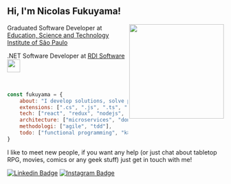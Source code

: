 <h2> Hi, I'm Nicolas Fukuyama!</h2>
<img align='right' src="https://media.giphy.com/media/3oKIPnbKgN3bXeVpvy/giphy.gif" width="220">
<p>Graduated Software Developer at <a href="https://www.ifsp.edu.br/">Education, Science and Technology Institute of São Paulo</a></p>
<p>.NET Software Developer at <a href="https://www.rdisoftware.com/">RDI Software <img src="https://www.rdisoftware.com/img/logo.png" width="30"> </a>
</em></p><br>

```javascript
const fukuyama = {
    about: "I develop solutions, solve problems and I'm also good at googling",
    extensions: [".cs", ".js", ".ts", ".py"],
    tech: ["react", "redux", "nodejs", "docker"],
    architecture: ["microservices", "domain driven design"],
    methodologi: ["agile", "tdd"],
    todo: ["functional programming", "k8s"]
}
```

<p>I like to meet new people, if you want any help (or just chat about tabletop RPG, movies, comics or any geek stuff) just get in touch with me!</p>

[![Linkedin Badge](https://img.shields.io/badge/-nicolasfkm-blue?style=flat-square&logo=Linkedin&logoColor=white&link=https://www.linkedin.com/in/nicolasfukuyama/)](https://www.linkedin.com/in/nicolasfukuyama/)
[![Instagram Badge](https://img.shields.io/badge/-nifukuyama-red?style=flat-square&logo=Instagram&logoColor=white&link=https://www.instagram.com/nifukuyama/)](https://www.instagram.com/nifukuyama/)
